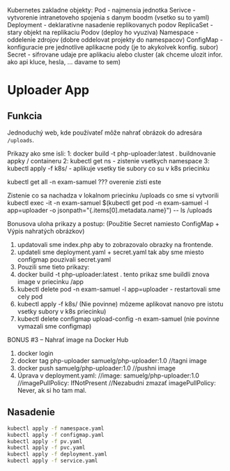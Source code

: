 Kubernetes zakladne objekty:
Pod - najmensia jednotka
Serivce - vytvorenie intranetoveho spojenia s danym boodm (vsetko su to yaml)
Deployment - deklarativne nasadenie replikovanych podov
ReplicaSet - stary objekt na replikaciu Podov (deploy ho vyuziva)
Namespace - oddelenie zdrojov (dobre oddelovat projekty do namespacov)
ConfigMap - konfiguracie pre jednotlive aplikacne pody (je to akykolvek konfig. subor)
Secret - sifrovane udaje pre aplikaciu alebo cluster (ak chceme ulozit infor. ako api kluce, hesla, ... davame to sem)

# Uploader App

## Funkcia
Jednoduchý web, kde používateľ môže nahrať obrázok do adresára `/uploads`.

Prikazy ako sme isli:
1: docker build -t php-uploader:latest . buildnovanie appky / containeru
2: kubectl get ns - zistenie vsetkych namespace
3: kubectl apply -f k8s/ - aplikuje vsetky tie subory co su v k8s priecinku

kubectl get all -n exam-samuel  ??? overenie zisti este

Zistenie co sa nachadza v lokalnom priecinku /uploads co sme si vytvorili
kubectl exec -it -n exam-samuel $(kubectl get pod -n exam-samuel -l app=uploader -o jsonpath="{.items[0].metadata.name}") -- ls /uploads 

Bonusova uloha prikazy a postup: (Použitie Secret namiesto ConfigMap + Výpis nahratých obrázkov)
1. updatovali sme index.php aby to zobrazovalo obrazky na frontende.
2. updateli sme deployment.yaml + secret.yaml tak aby sme miesto configmap pouzivali secret.yaml
3. Pouzili sme tieto prikazy:
4. docker build -t php-uploader:latest .  tento prikaz sme buildli znova image v priecinku /app
5. kubectl delete pod -n exam-samuel -l app=uploader   - restartovali sme cely pod
6. kubectl apply -f k8s/ (Nie povinne) môzeme aplikovat nanovo pre istotu vsetky subory v k8s priecinku)
7. kubectl delete configmap upload-config -n exam-samuel  (nie povinne vymazali sme configmap)

BONUS #3 – Nahrať image na Docker Hub
1. docker login
2. docker tag php-uploader samuelg/php-uploader:1.0  //tagni image
3. docker push samuelg/php-uploader:1.0 //pushni image
4. Úprava v deployment.yaml:
//image: samuelg/php-uploader:1.0
//imagePullPolicy: IfNotPresent
//Nezabudni zmazať imagePullPolicy: Never, ak si ho tam mal.

## Nasadenie
```bash
kubectl apply -f namespace.yaml
kubectl apply -f configmap.yaml
kubectl apply -f pv.yaml
kubectl apply -f pvc.yaml
kubectl apply -f deployment.yaml
kubectl apply -f service.yaml




